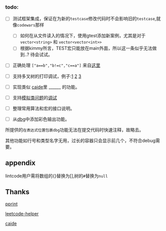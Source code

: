
### todo: 

- [ ] 测试框架集成，保证在为新的`testcase`修改代码时不会影响旧的`testcase`,就像`codewars`那样
    - [ ] 如何在从文件读入的情况下，使用gtest添加新案例，尤其是对于`vector<string>` 和 `vector<vector<int>>`
    - [ ] 根据kimmy所言，TEST宏只能放在main外面，所以这一条似乎无法做到..? 待会试试。

- [ ] 正确处理 `["a==b","b!=c","c==a"]` 来自[这里](https://leetcode-cn.com/problems/satisfiability-of-equality-equations/submissions/)

- [ ] 支持多叉树的打印调试，例子:[1](https://leetcode-cn.com/problems/maximum-depth-of-n-ary-tree/) [2](https://leetcode-cn.com/problems/smallest-missing-genetic-value-in-each-subtree/) [3](https://leetcode-cn.com/problems/longest-path-with-different-adjacent-characters/)

- [ ] 实现类似 [caide](https://github.com/slycelote/caide)里 ______ 的功能。

- [ ] 支持[模拟类问题](https://leetcode.com/problems/dinner-plate-stacks/)的[调试](https://github.com/slycelote/caide/issues/50)

- [ ] 整理常用算法和宏的接口说明。

- [ ] 从[dbg](https://github.com/sharkdp/dbg-macro )中添加彩色输出功能。  

所提供的`在表达式位置包裹dbg`功能无法在提交代码时快速注释，故略去。  

其他功能如行号和类型名字无用，过长的容器只会显示前几个，不符合debug需要。

## appendix
lintcode用户需将数组的{}替换为[],树的`#`替换为`null`

## Thanks
[pprint](https://louisdx.github.io/cxx-prettyprint/)

[leetcode-helper](https://github.com/luckystone60/leetcode-helper)

[caide](https://github.com/slycelote/caide/issues/50)
